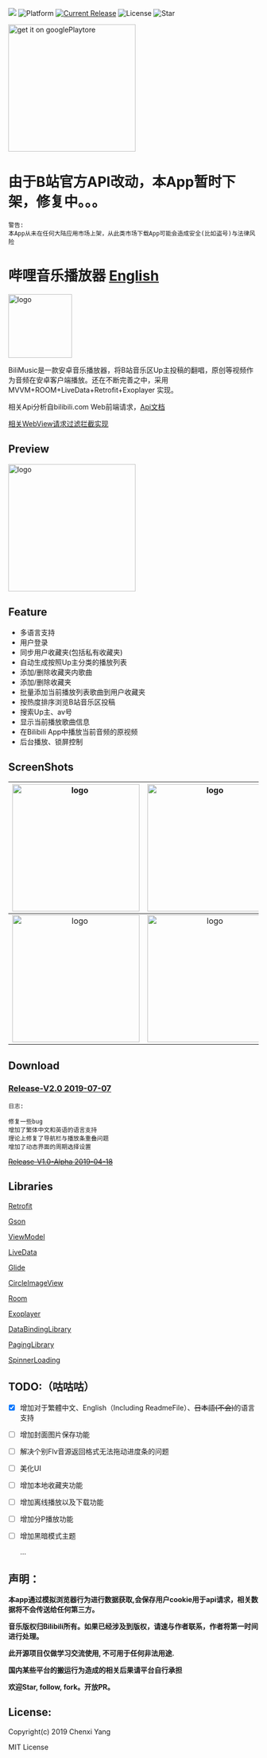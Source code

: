 ![](./art/bandage.png)
![Platform](https://img.shields.io/badge/platform-Android-green.svg?style=flat-square)
[![Current Release](https://img.shields.io/github/release/yangchenxi/BiliMusicPlayer.svg?style=flat-square)](https://github.com/yangchenxi/BiliMusicPlayer/releases)
![License](https://img.shields.io/github/license/yangchenxi/BiliMusicPlayer.svg?style=flat-square)
![Star](https://img.shields.io/github/stars/yangchenxi/BiliMusicPlayer.svg?style=social)

<a href="https://play.google.com/store/apps/details?id=net.chenxiy.bilimusic"><img src="./art/playstore.png" width="256" alt="get it on googlePlaytore"></a>

# 由于B站官方API改动，本App暂时下架，修复中。。。

```
警告:
本App从未在任何大陆应用市场上架，从此类市场下载App可能会造成安全(比如盗号)与法律风险
```

# 哔哩音乐播放器 [English](./README.md)

<img src="./art/icon.png" width="128" alt="logo">

BiliMusic是一款安卓音乐播放器，将B站音乐区Up主投稿的翻唱，原创等视频作为音频在安卓客户端播放。还在不断完善之中，采用MVVM+ROOM+LiveData+Retrofit+Exoplayer 实现。

相关Api分析自bilibili.com Web前端请求，[Api文档](./Core/Api.md)

[相关WebView请求过滤拦截实现](./Core/WebView)
## Preview

<img src="./art/demoo.gif" width="256" alt="logo">

## Feature

* 多语言支持
* 用户登录
* 同步用户收藏夹(包括私有收藏夹)
* 自动生成按照Up主分类的播放列表
* 添加/删除收藏夹内歌曲
* 添加/删除收藏夹
* 批量添加当前播放列表歌曲到用户收藏夹
* 按热度排序浏览B站音乐区投稿
* 搜索Up主、av号
* 显示当前播放歌曲信息
* 在Bilibili App中播放当前音频的原视频
* 后台播放、锁屏控制

## ScreenShots

| <img src="./art/screenshot1.png" width="256" alt="logo">| <img src="./art/screenshot2.png" width="256" alt="logo">|<img src="./art/screenshot3.png" width="256" alt="logo"> |
|:-------------------------:|:-------------------------:|:-------------------------:|
|<img src="./art/screenshot4.png" width="256" alt="logo">|<img src="./art/screenshot5.png" width="256" alt="logo">|<img src="./art/screenshot6.png" width="256" alt="logo">|

## Download

### [Release-V2.0 2019-07-07](https://github.com/yangchenxi/BiliMusicPlayer/releases/download/2.0/BiliMusic2.0.apk)


```
日志:

修复一些bug
增加了繁体中文和英语的语言支持
理论上修复了导航栏与播放条重叠问题
增加了动态界面的周期选择设置
```

~~[Release-V1.0-Alpha 2019-04-18](https://github.com/yangchenxi/BiliMusicPlayer/releases/download/v1.0-alpha/BiliMusic.apk)~~

## Libraries

[Retrofit](https://github.com/square/retrofit)

[Gson](https://github.com/google/gson)

[ViewModel](https://developer.android.com/topic/libraries/architecture/viewmodel)

[LiveData](https://developer.android.com/topic/libraries/architecture/livedata)

[Glide](https://github.com/bumptech/glide)

[CircleImageView](https://github.com/hdodenhof/CircleImageView)

[Room](https://developer.android.com/topic/libraries/architecture/room)

[Exoplayer](https://github.com/google/ExoPlayer)

[DataBindingLibrary](https://developer.android.com/topic/libraries/data-binding)

[PagingLibrary](https://developer.android.com/topic/libraries/architecture/paging)

[SpinnerLoading](https://github.com/lusfold/SpinnerLoading)


## TODO:（咕咕咕）

- [x] 增加对于繁體中文、English（Including ReadmeFile）、~~日本語(不会)~~的语言支持

- [ ] 增加封面图片保存功能

- [ ] 解决个别Flv音源返回格式无法拖动进度条的问题

- [ ] 美化UI

- [ ] 增加本地收藏夹功能

- [ ] 增加离线播放以及下载功能

- [ ] 增加分P播放功能

- [ ] 增加黑暗模式主题

   ...

## 声明：

**本app通过模拟浏览器行为进行数据获取,会保存用户cookie用于api请求，相关数据将不会传送给任何第三方。**

**音乐版权归Bilibili所有。如果已经涉及到版权，请速与作者联系，作者将第一时间进行处理。**

**此开源项目仅做学习交流使用, 不可用于任何非法用途.**

**国内某些平台的搬运行为造成的相关后果请平台自行承担**

**欢迎Star, follow, fork。开放PR。**

## License:

Copyright(c) 2019 Chenxi Yang

MIT License


